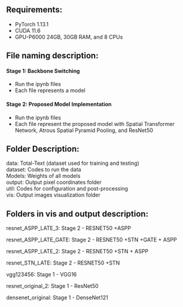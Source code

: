 ## Requirements:
- PyTorch 1.13.1 
- CUDA 11.6
- GPU-P6000 24GB, 30GB RAM, and 8 CPUs


## File naming description:

#### Stage 1: Backbone Switching
- Run the ipynb files
- Each file represents a model

#### Stage 2: Proposed Model Implementation
- Run the ipynb files
- Each file represent the proposed model with Spatial Transformer Network, Atrous Spatial Pyramid Pooling, and ResNet50


## Folder Description:

data: Total-Text (dataset used for training and testing)
<br>dataset: Codes to run the data
<br>Models: Weights of all models
<br>output: Output pixel coordinates folder
<br>util: Codes for configuration and post-processing
<br>vis: Output images visualization folder 


## Folders in vis and output description:

resnet_ASPP_LATE_3: 
Stage 2 - RESNET50 +ASPP

resnet_ASPP_LATE_GATE: 
Stage 2 - RESNET50 +STN +GATE + ASPP

resnet_ASPP_LATE_2: 
Stage 2 - RESNET50 +STN + ASPP

resnet_STN_LATE: 
Stage 2 - RESNET50 +STN

vgg123456: 
Stage 1 - VGG16

resnet_original_2: 
Stage 1 - ResNet50

densenet_original: 
Stage 1 - DenseNet121



